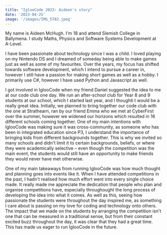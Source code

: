 ```yaml
---
title: "IglooCode 2023: Aideen's story"
date: '2023-04-25'
image: '/images/IMG_5782.jpeg'
---
```


My name is Aideen McHugh. I'm 18 and attend Slemish College in Ballymena. I study Maths, Physics and Software Systems Development at A-Level.

I have been passionate about technology since I was a child. I loved playing on my Nintendo DS and I dreamed of someday being able to make games just as well as some of my favourites. Over the years, my focus has shifted towards software development, which I intend to pursue a career in, however I still have a passion for making short games as well as a hobby. I primarily use C#, however I have used Python and Javascript as well.

I got involved in IglooCode when my friend Daniel suggested the idea to me at our code club one day. We run an after-school club for Year 8 and 9 students at our school, which I started last year, and I thoughti t would be a really great idea. Initially, we planned to bring together our code club with the one at Strathearn, ran by our friend Emma who we met at CyberFirst over the summer, however we widened our horizons which resulted in 16 different schools coming together. One of my main intentions with IglooCode was making sure it was cross-community, as someone who has been in integrated education since P3, I understand the importance of bringing kids from different backgrounds together. This is why we invited so many schools and didn't limit it to certain backgrounds, beliefs, or where they were academically selective – even though the competition was the main event, the students would still have an opportunity to make friends they would never have met otherwise.

One of my main takeaways from running IglooCode was how much thought and planning goes into events like it. When I have attended competitions in the past, I hadn't realised how much effort went into every single choice made. It really made me appreciate the dedication that people who plan and organise competitions have, especially throughought the long process of developing the idea into what it comes. As well as this, seeing how passionate the students were throughout the day inspired me, as something I care about is passing on my love for coding and technology onto others. The impact that we made on the students by arranging the competition isn't one that can be measured in a traditional sense, but from their constant excited buzz throughout the day, it was clear that they had a great time. This has made us eager to run IglooCode in the future.
